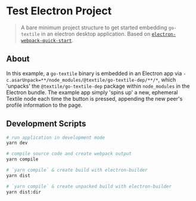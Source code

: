 # Test Electron Project

> A bare minimum project structure to get started embedding `go-textile` in an electron desktop application. Based on [`electron-webpack-quick-start`](https://github.com/electron-userland/electron-webpack-quick-start).

## About

In this example, a `go-textile` binary is embedded in an Electron app via `-c.asarUnpack=**/node_modules/@textile/go-textile-dep/**/*`, which 'unpacks' the `@textile/go-textile-dep` package within `node_modules` in the Electron bundle. The example app simply 'spins up' a new, ephemeral Textile node each time the button is pressed, appending the new peer's profile information to the page.

## Development Scripts

```bash
# run application in development mode
yarn dev

# compile source code and create webpack output
yarn compile

# `yarn compile` & create build with electron-builder
yarn dist

# `yarn compile` & create unpacked build with electron-builder
yarn dist:dir
```
